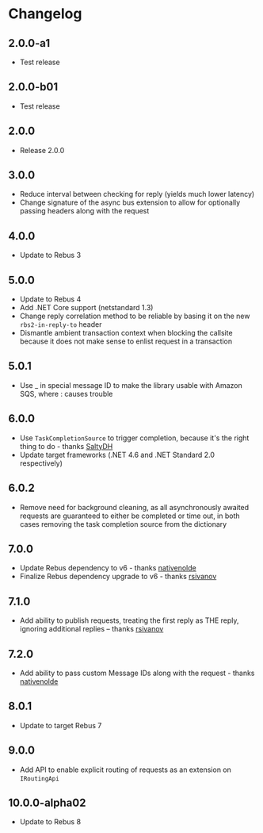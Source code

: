 # Changelog

## 2.0.0-a1
* Test release

## 2.0.0-b01
* Test release

## 2.0.0
* Release 2.0.0

## 3.0.0
* Reduce interval between checking for reply (yields much lower latency)
* Change signature of the async bus extension to allow for optionally passing headers along with the request

## 4.0.0
* Update to Rebus 3

## 5.0.0
* Update to Rebus 4
* Add .NET Core support (netstandard 1.3)
* Change reply correlation method to be reliable by basing it on the new `rbs2-in-reply-to` header
* Dismantle ambient transaction context when blocking the callsite because it does not make sense to enlist request in a transaction

## 5.0.1
* Use _ in special message ID to make the library usable with Amazon SQS, where : causes trouble

## 6.0.0
* Use `TaskCompletionSource` to trigger completion, because it's the right thing to do - thanks [SaltyDH]
* Update target frameworks (.NET 4.6 and .NET Standard 2.0 respectively)

## 6.0.2
* Remove need for background cleaning, as all asynchronously awaited requests are guaranteed to either be completed or time out, in both cases removing the task completion source from the dictionary

## 7.0.0
* Update Rebus dependency to v6 - thanks [nativenolde]
* Finalize Rebus dependency upgrade to v6 - thanks [rsivanov]

## 7.1.0
* Add ability to publish requests, treating the first reply as THE reply, ignoring additional replies – thanks [rsivanov]

## 7.2.0
* Add ability to pass custom Message IDs along with the request - thanks [nativenolde]

## 8.0.1
* Update to target Rebus 7

## 9.0.0
* Add API to enable explicit routing of requests as an extension on `IRoutingApi`

## 10.0.0-alpha02
* Update to Rebus 8

[nativenolde]: https://github.com/nativenolde
[rsivanov]: https://github.com/rsivanov
[SaltyDH]: https://github.com/SaltyDH
